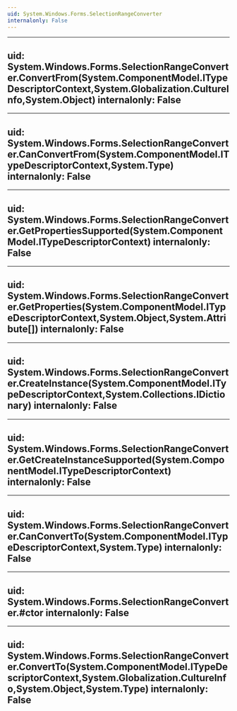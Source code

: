 ```yaml
---
uid: System.Windows.Forms.SelectionRangeConverter
internalonly: False
---
```


---
uid: System.Windows.Forms.SelectionRangeConverter.ConvertFrom(System.ComponentModel.ITypeDescriptorContext,System.Globalization.CultureInfo,System.Object)
internalonly: False
---

---
uid: System.Windows.Forms.SelectionRangeConverter.CanConvertFrom(System.ComponentModel.ITypeDescriptorContext,System.Type)
internalonly: False
---

---
uid: System.Windows.Forms.SelectionRangeConverter.GetPropertiesSupported(System.ComponentModel.ITypeDescriptorContext)
internalonly: False
---

---
uid: System.Windows.Forms.SelectionRangeConverter.GetProperties(System.ComponentModel.ITypeDescriptorContext,System.Object,System.Attribute[])
internalonly: False
---

---
uid: System.Windows.Forms.SelectionRangeConverter.CreateInstance(System.ComponentModel.ITypeDescriptorContext,System.Collections.IDictionary)
internalonly: False
---

---
uid: System.Windows.Forms.SelectionRangeConverter.GetCreateInstanceSupported(System.ComponentModel.ITypeDescriptorContext)
internalonly: False
---

---
uid: System.Windows.Forms.SelectionRangeConverter.CanConvertTo(System.ComponentModel.ITypeDescriptorContext,System.Type)
internalonly: False
---

---
uid: System.Windows.Forms.SelectionRangeConverter.#ctor
internalonly: False
---

---
uid: System.Windows.Forms.SelectionRangeConverter.ConvertTo(System.ComponentModel.ITypeDescriptorContext,System.Globalization.CultureInfo,System.Object,System.Type)
internalonly: False
---
